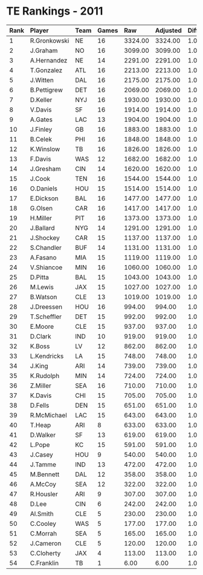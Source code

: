 # TE Rankings - 2011

| Rank | Player       | Team | Games | Raw     | Adjusted | Difficulty | Avg/Game | Typical | Consistency | Trend    |
| :----| :------------| :----| :-----| :-------| :--------| :----------| :--------| :-------| :-----------| :--------|
| 1    | R.Gronkowski | NE   | 16    | 3324.00 | 3324.00  | 1.000      | 207.75   | 222.50  | 8/0/8       | +113.6%  |
| 2    | J.Graham     | NO   | 16    | 3099.00 | 3099.00  | 1.000      | 193.69   | 190.00  | 6/1/9       | +55.3%   |
| 3    | A.Hernandez  | NE   | 14    | 2291.00 | 2291.00  | 1.000      | 163.64   | 160.50  | 9/0/5       | +106.7%  |
| 4    | T.Gonzalez   | ATL  | 16    | 2213.00 | 2213.00  | 1.000      | 138.31   | 147.00  | 9/0/7       | +109.1%  |
| 5    | J.Witten     | DAL  | 16    | 2175.00 | 2175.00  | 1.000      | 135.94   | 136.00  | 7/2/7       | +80.3%   |
| 6    | B.Pettigrew  | DET  | 16    | 2069.00 | 2069.00  | 1.000      | 129.31   | 140.50  | 8/3/5       | +139.2%  |
| 7    | D.Keller     | NYJ  | 16    | 1930.00 | 1930.00  | 1.000      | 120.62   | 128.00  | 10/0/6      | +139.8%  |
| 8    | V.Davis      | SF   | 16    | 1914.00 | 1914.00  | 1.000      | 119.62   | 136.00  | 10/0/6      | +142.4%  |
| 9    | A.Gates      | LAC  | 13    | 1904.00 | 1904.00  | 1.000      | 146.46   | 144.50  | 5/1/7       | +126.3%  |
| 10   | J.Finley     | GB   | 16    | 1883.00 | 1883.00  | 1.000      | 117.69   | 112.50  | 8/1/7       | +172.1%  |
| 11   | B.Celek      | PHI  | 16    | 1848.00 | 1848.00  | 1.000      | 115.50   | 104.00  | 7/1/8       | +204.4%  |
| 12   | K.Winslow    | TB   | 16    | 1826.00 | 1826.00  | 1.000      | 114.12   | 114.00  | 7/2/7       | +70.9%   |
| 13   | F.Davis      | WAS  | 12    | 1682.00 | 1682.00  | 1.000      | 140.17   | 140.50  | 5/0/7       | INACTIVE |
| 14   | J.Gresham    | CIN  | 14    | 1620.00 | 1620.00  | 1.000      | 115.71   | 124.50  | 7/2/5       | +102.2%  |
| 15   | J.Cook       | TEN  | 16    | 1544.00 | 1544.00  | 1.000      | 96.50    | 76.50   | 7/0/9       | +309.6%  |
| 16   | O.Daniels    | HOU  | 15    | 1514.00 | 1514.00  | 1.000      | 100.93   | 119.00  | 9/2/4       | +193.2%  |
| 17   | E.Dickson    | BAL  | 16    | 1477.00 | 1477.00  | 1.000      | 92.31    | 83.00   | 8/1/7       | +210.3%  |
| 18   | G.Olsen      | CAR  | 16    | 1417.00 | 1417.00  | 1.000      | 88.56    | 89.00   | 8/0/8       | +288.6%  |
| 19   | H.Miller     | PIT  | 16    | 1373.00 | 1373.00  | 1.000      | 85.81    | 85.50   | 10/0/6      | +202.6%  |
| 20   | J.Ballard    | NYG  | 14    | 1291.00 | 1291.00  | 1.000      | 92.21    | 89.00   | 6/2/6       | +156.6%  |
| 21   | J.Shockey    | CAR  | 15    | 1137.00 | 1137.00  | 1.000      | 75.80    | 77.00   | 6/3/6       | +56.9%   |
| 22   | S.Chandler   | BUF  | 14    | 1131.00 | 1131.00  | 1.000      | 80.79    | 74.50   | 7/0/7       | +261.6%  |
| 23   | A.Fasano     | MIA  | 15    | 1119.00 | 1119.00  | 1.000      | 74.60    | 67.50   | 7/0/8       | +257.6%  |
| 24   | V.Shiancoe   | MIN  | 16    | 1060.00 | 1060.00  | 1.000      | 66.25    | 76.00   | 9/2/5       | +251.1%  |
| 25   | D.Pitta      | BAL  | 15    | 1043.00 | 1043.00  | 1.000      | 69.53    | 75.00   | 9/0/6       | +262.1%  |
| 26   | M.Lewis      | JAX  | 15    | 1027.00 | 1027.00  | 1.000      | 68.47    | 67.00   | 7/3/5       | +170.5%  |
| 27   | B.Watson     | CLE  | 13    | 1019.00 | 1019.00  | 1.000      | 78.38    | 70.50   | 6/1/6       | INACTIVE |
| 28   | J.Dreessen   | HOU  | 16    | 994.00  | 994.00   | 1.000      | 62.12    | 58.00   | 9/0/7       | +328.7%  |
| 29   | T.Scheffler  | DET  | 15    | 992.00  | 992.00   | 1.000      | 66.13    | 60.50   | 7/0/8       | +460.3%  |
| 30   | E.Moore      | CLE  | 15    | 937.00  | 937.00   | 1.000      | 62.47    | 65.50   | 8/0/7       | +328.1%  |
| 31   | D.Clark      | IND  | 10    | 919.00  | 919.00   | 1.000      | 91.90    | 92.00   | 6/0/4       | +170.6%  |
| 32   | K.Boss       | LV   | 12    | 862.00  | 862.00   | 1.000      | 71.83    | 73.50   | 6/0/6       | +239.8%  |
| 33   | L.Kendricks  | LA   | 15    | 748.00  | 748.00   | 1.000      | 49.87    | 47.50   | 8/2/5       | +209.2%  |
| 34   | J.King       | ARI  | 14    | 739.00  | 739.00   | 1.000      | 52.79    | 47.00   | 7/0/7       | +286.2%  |
| 35   | K.Rudolph    | MIN  | 14    | 724.00  | 724.00   | 1.000      | 51.71    | 53.00   | 7/1/6       | +202.2%  |
| 36   | Z.Miller     | SEA  | 16    | 710.00  | 710.00   | 1.000      | 44.38    | 48.00   | 8/1/7       | +208.0%  |
| 37   | K.Davis      | CHI  | 15    | 705.00  | 705.00   | 1.000      | 47.00    | 51.00   | 7/1/7       | +733.2%  |
| 38   | D.Fells      | DEN  | 15    | 651.00  | 651.00   | 1.000      | 43.40    | 43.00   | 9/0/6       | +731.2%  |
| 39   | R.McMichael  | LAC  | 15    | 643.00  | 643.00   | 1.000      | 42.87    | 42.00   | 8/1/6       | +211.5%  |
| 40   | T.Heap       | ARI  | 8     | 633.00  | 633.00   | 1.000      | 79.12    | 99.50   | 5/0/3       | +239.6%  |
| 41   | D.Walker     | SF   | 13    | 619.00  | 619.00   | 1.000      | 47.62    | 48.00   | 8/0/5       | +796.8%  |
| 42   | L.Pope       | KC   | 15    | 591.00  | 591.00   | 1.000      | 39.40    | 41.00   | 10/0/5      | +300.4%  |
| 43   | J.Casey      | HOU  | 9     | 540.00  | 540.00   | 1.000      | 60.00    | 34.00   | 6/0/3       | +1877.1% |
| 44   | J.Tamme      | IND  | 13    | 472.00  | 472.00   | 1.000      | 36.31    | 22.50   | 7/0/6       | +2511.4% |
| 45   | M.Bennett    | DAL  | 12    | 358.00  | 358.00   | 1.000      | 29.83    | 36.00   | 7/0/5       | +396.7%  |
| 46   | A.McCoy      | SEA  | 12    | 322.00  | 322.00   | 1.000      | 26.83    | 20.50   | 4/0/8       | +280.6%  |
| 47   | R.Housler    | ARI  | 9     | 307.00  | 307.00   | 1.000      | 34.11    | 34.50   | 5/0/4       | +365.8%  |
| 48   | D.Lee        | CIN  | 6     | 242.00  | 242.00   | 1.000      | 40.33    | 45.00   | 4/0/2       | +326.1%  |
| 49   | Al.Smith     | CLE  | 5     | 230.00  | 230.00   | 1.000      | 46.00    | 42.50   | 3/0/2       | INACTIVE |
| 50   | C.Cooley     | WAS  | 5     | 177.00  | 177.00   | 1.000      | 35.40    | 28.00   | 3/0/2       | INACTIVE |
| 51   | C.Morrah     | SEA  | 5     | 165.00  | 165.00   | 1.000      | 33.00    | 35.50   | 2/1/2       | N/A      |
| 52   | J.Cameron    | CLE  | 5     | 120.00  | 120.00   | 1.000      | 24.00    | 28.00   | 3/0/2       | N/A      |
| 53   | C.Cloherty   | JAX  | 4     | 113.00  | 113.00   | 1.000      | 28.25    | 39.00   | 3/0/1       | N/A      |
| 54   | C.Franklin   | TB   | 1     | 6.00    | 6.00     | 1.000      | 6.00     | 6.00    | 0/1/0       | INACTIVE |

